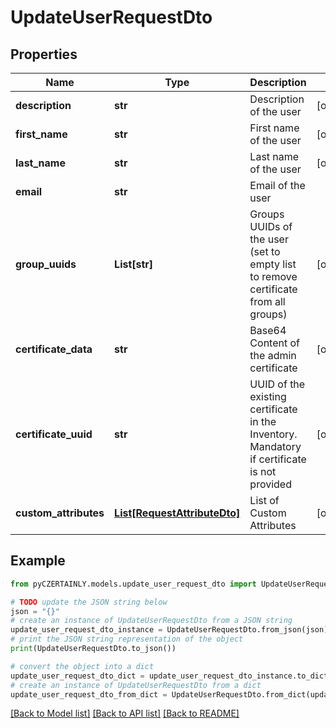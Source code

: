 # UpdateUserRequestDto


## Properties

Name | Type | Description | Notes
------------ | ------------- | ------------- | -------------
**description** | **str** | Description of the user | [optional] 
**first_name** | **str** | First name of the user | [optional] 
**last_name** | **str** | Last name of the user | [optional] 
**email** | **str** | Email of the user | 
**group_uuids** | **List[str]** | Groups UUIDs of the user (set to empty list to remove certificate from all groups) | [optional] 
**certificate_data** | **str** | Base64 Content of the admin certificate | [optional] 
**certificate_uuid** | **str** | UUID of the existing certificate in the Inventory. Mandatory if certificate is not provided | [optional] 
**custom_attributes** | [**List[RequestAttributeDto]**](RequestAttributeDto.md) | List of Custom Attributes | [optional] 

## Example

```python
from pyCZERTAINLY.models.update_user_request_dto import UpdateUserRequestDto

# TODO update the JSON string below
json = "{}"
# create an instance of UpdateUserRequestDto from a JSON string
update_user_request_dto_instance = UpdateUserRequestDto.from_json(json)
# print the JSON string representation of the object
print(UpdateUserRequestDto.to_json())

# convert the object into a dict
update_user_request_dto_dict = update_user_request_dto_instance.to_dict()
# create an instance of UpdateUserRequestDto from a dict
update_user_request_dto_from_dict = UpdateUserRequestDto.from_dict(update_user_request_dto_dict)
```
[[Back to Model list]](../README.md#documentation-for-models) [[Back to API list]](../README.md#documentation-for-api-endpoints) [[Back to README]](../README.md)


